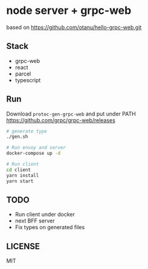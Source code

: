 # node server + grpc-web

based on https://github.com/otanu/hello-grpc-web.git

## Stack

- grpc-web
- react
- parcel
- typescript

## Run

Download `protoc-gen-grpc-web` and put under PATH https://github.com/grpc/grpc-web/releases

```bash
# generate type
./gen.sh

# Run envoy and server
docker-compose up -d

# Run client
cd client
yarn install
yarn start
```

## TODO

- Run client under docker
- next BFF server
- Fix types on generated files

## LICENSE

MIT
